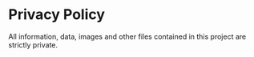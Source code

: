 # Privacy Policy

All information, data, images and other files contained in this project are strictly private.
